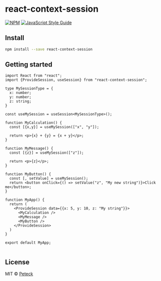 # react-context-session
[![NPM](https://img.shields.io/npm/v/react-context-session.svg)](https://www.npmjs.com/package/react-context-session) [![JavaScript Style Guide](https://img.shields.io/badge/code_style-standard-brightgreen.svg)](https://standardjs.com)

## Install

```bash
npm install --save react-context-session
```

## Getting started

```tsx
import React from "react";
import {ProvideSession, useSession} from "react-context-session";

type MySessionType = {
  x: number;
  y: number;
  z: string;
}

const useMySession = useSession<MySessionType>();

function MyCalculation() {
  const [{x,y}] = useMySession(["x", "y"]);

  return <p>{x} + {y} = {x + y}</p>;
}

function MyMessage() {
  const [{z}] = useMySession(["z"]);

  return <p>{z}</p>;
}

function MyButton() {
  const [, setValue] = useMySession();
  return <button onClick={() => setValue("z", "My new string")}>Click me</button>;
}

function MyApp() {
  return (
    <ProvideSession data={{x: 5, y: 10, z: "My string"}}>
      <MyCalculation />
      <MyMessage />
      <MyButton />
    </ProvideSession>
  )
}

export default MyApp;


```

## License

MIT © [Peteck](https://github.com/Peteck)
